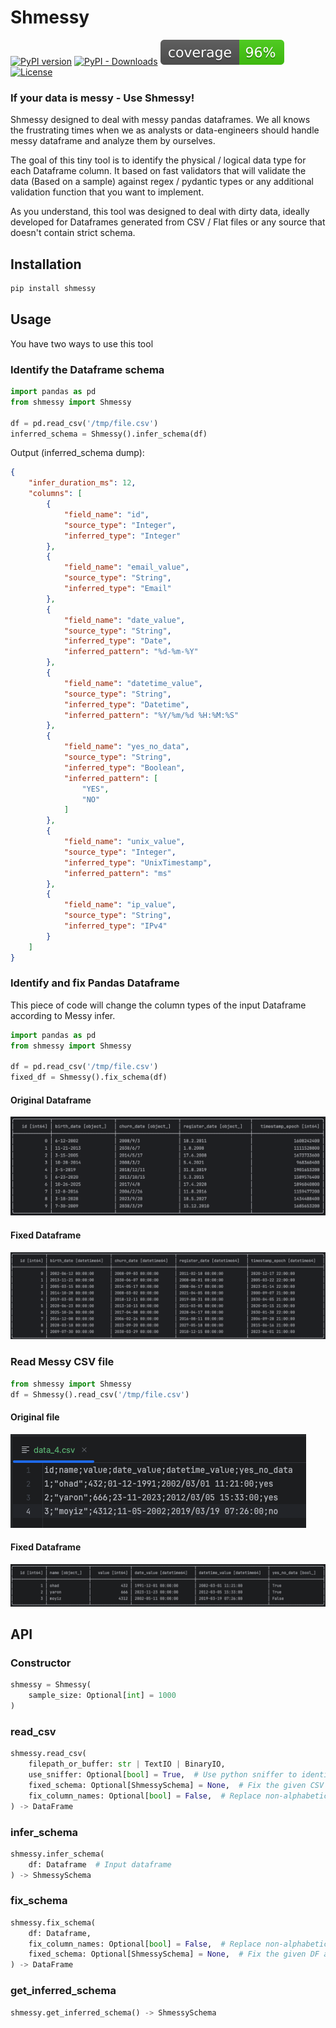 # Shmessy
[![PyPI version](https://badge.fury.io/py/shmessy.svg)](https://badge.fury.io/py/shmessy)
[![PyPI - Downloads](https://img.shields.io/pypi/dm/shmessy)](https://pypi.org/project/shmessy/)
![Coverage report](https://raw.githubusercontent.com/ohadmata/shmessy/main/assets/coverage.svg)
[![License](https://img.shields.io/:license-MIT-blue.svg)](https://opensource.org/license/mit/)
### If your data is messy - Use Shmessy!

Shmessy designed to deal with messy pandas dataframes.
We all knows the frustrating times when we as analysts or data-engineers should handle messy dataframe and analyze them by ourselves.

The goal of this tiny tool is to identify the physical / logical data type for each Dataframe column.
It based on fast validators that will validate the data (Based on a sample) against regex / pydantic types or any additional validation function that you want to implement.

As you understand, this tool was designed to deal with dirty data, 
ideally developed for Dataframes generated from CSV / Flat files or any source that doesn't contain strict schema.

## Installation
```python
pip install shmessy
```

## Usage

You have two ways to use this tool

### Identify the Dataframe schema
```python
import pandas as pd
from shmessy import Shmessy

df = pd.read_csv('/tmp/file.csv')
inferred_schema = Shmessy().infer_schema(df)
```

Output (inferred_schema dump):
```json
{
    "infer_duration_ms": 12,
    "columns": [
        {
            "field_name": "id",
            "source_type": "Integer",
            "inferred_type": "Integer"
        },
        {
            "field_name": "email_value",
            "source_type": "String",
            "inferred_type": "Email"
        },
        {
            "field_name": "date_value",
            "source_type": "String",
            "inferred_type": "Date",
            "inferred_pattern": "%d-%m-%Y"
        },
        {
            "field_name": "datetime_value",
            "source_type": "String",
            "inferred_type": "Datetime",
            "inferred_pattern": "%Y/%m/%d %H:%M:%S"
        },
        {
            "field_name": "yes_no_data",
            "source_type": "String",
            "inferred_type": "Boolean",
            "inferred_pattern": [
                "YES",
                "NO"
            ]
        },
        {
            "field_name": "unix_value",
            "source_type": "Integer",
            "inferred_type": "UnixTimestamp",
            "inferred_pattern": "ms"
        },
        {
            "field_name": "ip_value",
            "source_type": "String",
            "inferred_type": "IPv4"
        }
    ]
}
```

### Identify and fix Pandas Dataframe
This piece of code will change the column types of the input Dataframe according to Messy infer.
```python
import pandas as pd
from shmessy import Shmessy

df = pd.read_csv('/tmp/file.csv')
fixed_df = Shmessy().fix_schema(df)
```

#### Original Dataframe
![Original Dataframe](https://raw.githubusercontent.com/ohadmata/shmessy/main/assets/screenshot_1.png)

#### Fixed Dataframe
![After fix](https://raw.githubusercontent.com/ohadmata/shmessy/main/assets/screenshot_2.png)


### Read Messy CSV file
```python
from shmessy import Shmessy
df = Shmessy().read_csv('/tmp/file.csv')
```

#### Original file
![Original Dataframe](https://raw.githubusercontent.com/ohadmata/shmessy/main/assets/screenshot_3.png)

#### Fixed Dataframe
![After fix](https://raw.githubusercontent.com/ohadmata/shmessy/main/assets/screenshot_4.png)


## API

### Constructor
```python
shmessy = Shmessy(
    sample_size: Optional[int] = 1000
)
```

### read_csv
```python
shmessy.read_csv(
    filepath_or_buffer: str | TextIO | BinaryIO,
    use_sniffer: Optional[bool] = True,  # Use python sniffer to identify the dialect (seperator / quote-char / etc...)
    fixed_schema: Optional[ShmessySchema] = None,  # Fix the given CSV according to this schema
    fix_column_names: Optional[bool] = False,  # Replace non-alphabetic/numeric chars with underscore
) -> DataFrame
```

### infer_schema
```python
shmessy.infer_schema(
    df: Dataframe  # Input dataframe
) -> ShmessySchema
```

### fix_schema
```python
shmessy.fix_schema(
    df: Dataframe,
    fix_column_names: Optional[bool] = False,  # Replace non-alphabetic/numeric chars with underscore
    fixed_schema: Optional[ShmessySchema] = None,  # Fix the given DF according to this schema
) -> DataFrame
```

### get_inferred_schema
```python
shmessy.get_inferred_schema() -> ShmessySchema
```
